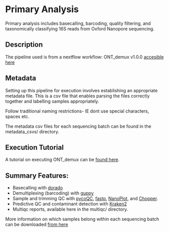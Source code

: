 # Primary Analysis

Primary analysis includes basecalling, barcoding, quality filtering, and taxonomically classifying 16S reads from Oxford Nanopore sequencing. 

## Description
The pipeline used is from a nextflow workflow: ONT_demux v1.0.0 [accesible here](https://github.com/MessyaszA/ONT_demux)

## Metadata
Setting up this pipeline for execution involves establishing an appropriate metadata file. This is a csv file that enables parsing the files correctly together and labelling samples appropriately. 

Follow traditional naming restrictions- IE dont use special characters, spaces etc. 

The metadata csv files for each sequencing batch can be found in the metadata_csvs/ directory. 

## Execution Tutorial
A tutorial on executing ONT_demux can be [found here](https://github.com/MessyaszA/ONT_demux/blob/main/docs/execution_tutorial.md).

## Summary Features:
- Basecalling with [dorado](https://github.com/nanoporetech/dorado)
- Demultiplexing (barcoding) with [guppy](https://community.nanoporetech.com/protocols/Guppy-protocol/v/gpb_2003_v1_revt_14dec2018)
- Sample and trimming QC with [pycoQC](https://adrienleger.com/pycoQC/), [fastp](https://github.com/OpenGene/fastp), [NanoPlot](https://github.com/wdecoster/NanoPlot), and [Chopper](https://github.com/wdecoster/chopper).
- Predictive QC and contaminant detection with [Kraken2](https://ccb.jhu.edu/software/kraken2/)
- Multiqc reports, available here in the multiqc/ directory.

More information on which samples belong within each sequencing batch can be downloaded [from here](https://github.com/MaGIC-Analytics/Colgate_ONT_16S_analysis/blob/main/docs/ONT_16S_workflow_and_results.nb.html)
